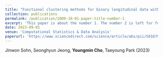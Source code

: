 ```yaml
---
title: "Functional clustering methods for binary longitudinal data with temporal heterogeneity"
collection: publications
permalink: /publication/2009-10-01-paper-title-number-1
excerpt: 'This paper is about the number 1. The number 2 is left for future work.'
date: 2023-09-01
venue: 'Computational Statistics & Data Analysis'
paperurl: 'https://www.sciencedirect.com/science/article/abs/pii/S0167947323000774'
---
```

Jinwon Sohn, Seonghyun Jeong, **Youngmin Cho**, Taeyoung Park (2023)
